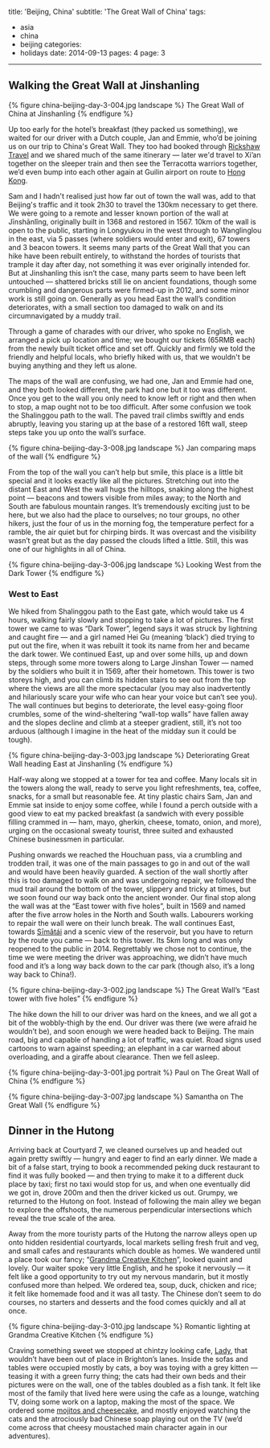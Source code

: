 title: 'Beijing, China'
subtitle: 'The Great Wall of China'
tags:
  - asia
  - china
  - beijing
categories:
  - holidays
date: 2014-09-13
pages: 4
page: 3
---

## Walking the Great Wall at Jinshanling

{% figure china-beijing-day-3-004.jpg landscape %}
The Great Wall of China at Jinshanling
{% endfigure %}

Up too early for the hotel’s breakfast (they packed us something), we waited for our driver with a Dutch couple, Jan and Emmie, who’d be joining us on our trip to China's Great Wall. They too had booked through [Rickshaw Travel](https://www.rickshawtravel.co.uk/asia/china/) and we shared much of the same itinerary — later we'd travel to Xi’an together on the sleeper train and then see the Terracotta warriors together, we’d even bump into each other again at Guilin airport on route to [Hong Kong](/2014/09/hong-kong-china/).

Sam and I hadn't realised just how far out of town the wall was, add to that Beijing's traffic and it took 2h30 to travel the 130km necessary to get there. We were going to a remote and lesser known portion of the wall at Jīnshānlǐng, originally built in 1368 and restored in 1567. 10km of the wall is open to the public, starting in Longyukou in the west through to Wanglinglou in the east, via 5 passes (where soldiers would enter and exit), 67 towers and 3 beacon towers. It seems many parts of the Great Wall that you can hike have been rebuilt entirely, to withstand the hordes of tourists that trample it day after day, not something it was ever originally intended for. But at Jinshanling this isn’t the case, many parts seem to have been left untouched — shattered bricks still lie on ancient foundations, though some crumbling and dangerous parts were firmed-up in 2012, and some minor work is still going on. Generally as you head East the wall’s condition deteriorates, with a small section too damaged to walk on and its circumnavigated by a muddy trail.

Through a game of charades with our driver, who spoke no English, we arranged a pick up location and time; we bought our tickets (65RMB each) from the newly built ticket office and set off. Quickly and firmly we told the friendly and helpful locals, who briefly hiked with us, that we wouldn't be buying anything and they left us alone.

The maps of the wall are confusing, we had one, Jan and Emmie had one, and they both looked different, the park had one but it too was different. Once you get to the wall you only need to know left or right and then when to stop, a map ought not to be too difficult. After some confusion we took the Shalinggou path to the wall. The paved trail climbs swiftly and ends abruptly, leaving you staring up at the base of a restored 16ft wall, steep steps take you up onto the wall’s surface.

{% figure china-beijing-day-3-008.jpg landscape %}
Jan comparing maps of the wall
{% endfigure %}

From the top of the wall you can’t help but smile, this place is a little bit special and it looks exactly like all the pictures. Stretching out into the distant East and West the wall hugs the hilltops, snaking along the highest point — beacons and towers visible from miles away; to the North and South are fabulous mountain ranges. It’s tremendously exciting just to be here, but we also had the place to ourselves; no tour groups, no other hikers, just the four of us in the morning fog, the temperature perfect for a ramble, the air quiet but for chirping birds. It was overcast and the visibility wasn’t great but as the day passed the clouds lifted a little. Still, this was one of our highlights in all of China.

{% figure china-beijing-day-3-006.jpg landscape %}
Looking West from the Dark Tower
{% endfigure %}

### West to East

We hiked from Shalinggou path to the East gate, which would take us 4 hours, walking fairly slowly and stopping to take a lot of pictures. The first tower we came to was “Dark Tower”, legend says it was struck by lightning and caught fire — and a girl named Hei Gu (meaning ‘black’) died trying to put out the fire, when it was rebuilt it took its name from her and became the dark tower. We continued East, up and over some hills, up and down steps, through some more towers along to Large Jinshan Tower — named by the soldiers who built it in 1569, after their hometown. This tower is two storeys high, and you can climb its hidden stairs to see out from the top where the views are all the more spectacular (you may also inadvertently and hilariously scare your wife who can hear your voice but can’t see you). The wall continues but begins to deteriorate, the level easy-going floor crumbles, some of the wind-sheltering “wall-top walls” have fallen away and the slopes decline and climb at a steeper gradient, still, it’s not too arduous (although I imagine in the heat of the midday sun it could be tough).

{% figure china-beijing-day-3-003.jpg landscape %}
Deteriorating Great Wall heading East at Jinshanling
{% endfigure %}

Half-way along we stopped at a tower for tea and coffee. Many locals sit in the towers along the wall, ready to serve you light refreshments, tea, coffee, snacks, for a small but reasonable fee. At tiny plastic chairs Sam, Jan and Emmie sat inside to enjoy some coffee, while I found a perch outside with a good view to eat my packed breakfast (a sandwich with every possible filling crammed in — ham, mayo, gherkin, cheese, tomato, onion, and more), urging on the occasional sweaty tourist, three suited and exhausted Chinese businessmen in particular.

Pushing onwards we reached the Houchuan pass, via a crumbling and trodden trail, it was one of the main passages to go in and out of the wall and would have been heavily guarded. A section of the wall shortly after this is too damaged to walk on and was undergoing repair, we followed the mud trail around the bottom of the tower, slippery and tricky at times, but we soon found our way back onto the ancient wonder. Our final stop along the wall was at the “East tower with five holes”, built in 1569 and named after the five arrow holes in the North and South walls. Labourers working to repair the wall were on their lunch break. The wall continues East, towards [Sīmǎtái](http://en.wikipedia.org/wiki/Simatai) and a scenic view of the reservoir, but you have to return by the route you came — back to this tower. Its 5km long and was only reopened to the public in 2014. Regrettably we chose not to continue, the time we were meeting the driver was approaching, we didn’t have much food and it’s a long way back down to the car park (though also, it’s a long way back to China!).

{% figure china-beijing-day-3-002.jpg landscape %}
The Great Wall’s “East tower with five holes”
{% endfigure %}

The hike down the hill to our driver was hard on the knees, and we all got a bit of the wobbly-thigh by the end. Our driver was there (we were afraid he wouldn’t be), and soon enough we were headed back to Beijing. The main road, big and capable of handling a lot of traffic, was quiet. Road signs used cartoons to warn against speeding; an elephant in a car warned about overloading, and a giraffe about clearance. Then we fell asleep.

{% figure china-beijing-day-3-001.jpg portrait %}
Paul on The Great Wall of China
{% endfigure %}

{% figure china-beijing-day-3-007.jpg landscape %}
Samantha on The Great Wall
{% endfigure %}

## Dinner in the Hutong

Arriving back at Courtyard 7, we cleaned ourselves up and headed out again pretty swiftly — hungry and eager to find an early dinner. We made a bit of a false start, trying to book a recommended peking duck restaurant to find it was fully booked — and then trying to make it to a different duck place by taxi; first no taxi would stop for us, and when one eventually did we got in, drove 200m and then the driver kicked us out. Grumpy, we returned to the Hutong on foot. Instead of following the main alley we began to explore the offshoots, the numerous perpendicular intersections which reveal the true scale of the area.

Away from the more touristy parts of the Hutong the narrow alleys open up onto hidden residential courtyards, local markets selling fresh fruit and veg, and small cafes and restaurants which double as homes. We wandered until a place took our fancy; “[Grandma Creative Kitchen](https://foursquare.com/v/grandma-creative-kitchen/5321881d498e957b25309a10)”, looked quaint and lovely. Our waiter spoke very little English, and he spoke it nervously — it felt like a good opportunity to try out my nervous mandarin, but it mostly confused more than helped. We ordered tea, soup, duck, chicken and rice; it felt like homemade food and it was all tasty. The Chinese don’t seem to do courses, no starters and desserts and the food comes quickly and all at once.

{% figure china-beijing-day-3-010.jpg landscape %}
Romantic lighting at Grandma Creative Kitchen
{% endfigure %}

Craving something sweet we stopped at chintzy looking cafe, [Lady](https://foursquare.com/v/lady/5412eaf9498e157a7bb153f6),  that wouldn’t have been out of place in Brighton’s lanes. Inside the sofas and tables were occupied mostly by cats, a boy was toying with a grey kitten — teasing it with a green furry thing; the cats had their own beds and their pictures were on the wall, one of the tables doubled as a fish tank. It felt like most of the family that lived here were using the cafe as a lounge, watching TV, doing some work on a laptop, making the most of the space. We ordered some [mojitos and cheesecake](http://instagram.com/p/s2IQ7_NFMY/), and mostly enjoyed watching the cats and the atrociously bad Chinese soap playing out on the TV (we’d come across that cheesy moustached main character again in our adventures).
